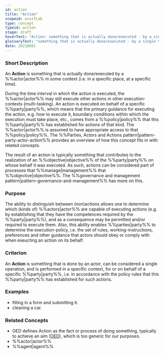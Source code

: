 ```yaml
---
id: action
title: "Action"
scopeid: essifLab
type: concept
typeid: action
stage: draft
hoverText: "Action: something that is actually done/executed - by a single Actor (on behalf of a given Party), as a single operation in a specific context."
glossaryText: "something that is actually done/executed - by a single %%actor^actor%% (on behalf of a given %%party^party%%), as a single operation in a specific context."
date: 20210601
---
```


### Short Description
An **Action** is something that is actually done/executed by a %%actor|actor%% in some context (i.e. in a specific place, at a specific time).

During the time interval in which the action is executed, the %%actor|actor%% may still execute other actions in other execution-contexts (multi-tasking). An action is executed on behalf of a specific %%party|party%%, which means that the primary guidance for executing the action, e.g. how to execute it, boundary conditions within which the execution must take place, etc., comes from a %%policy|policy%% that this %%party|party%% has established for actions of that kind. The %%actor|actor%% is assumed to have appropriate access to that %%policy|policy%%. The %%Parties, Actors and Actions pattern|pattern-party-actor-action%% provides an overview of how this concept fits in with related concepts.

The result of an action is typically something that contributes to the realization of an %%objective|objective%% of the %%party|party%% on whose behalf it was executed. As such, actions can be considered part of processes that %%manage|management%% that %%objective|objective%%. The %%governance and management pattern|pattern-governance-and-management%% has more on this.


### Purpose
The ability to distinguish between (non)actions allows one to determine which (kinds of) %%actors|actor%% are capable of executing actions (e.g. by establishing that they have the competences required by the %%party|party%%), and as a consequence may be permitted and/or required to execute them. Also, this ability enables %%parties|party%% to determine the execution-policy, i.e. the set of rules, working-instructions, preferences and other guidance that actors should obey or comply with when exeucting an action on its behalf.

### Criterion
An **Action** is something that is done by an actor, can be considered a single operation, and is performed in a specific context, for or on behalf of a specific %%party|party%%, i.e. in accordance with the policy rules that this %%party|party%% has established for such actions.

### Examples
- filling in a form and submitting it.
- cleaning a car.

### Related Concepts
<!--Link to any concepts that are similar but distinct, with a note about the relationship.-->
- OED defines Action as the fact or process of doing something, typically to achieve an aim ([OED](https://www.lexico.com/definition/action)), which is too generic for our purposes.
- %%actor|actor%%
- %%agent|agent%%
